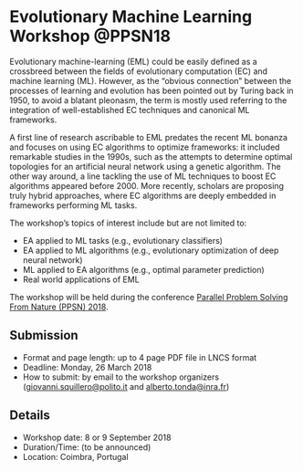 # Evolutionary Machine Learning Workshop @PPSN18
Evolutionary machine-learning (EML) could be easily defined as a crossbreed
between the fields of evolutionary computation (EC) and machine learning (ML).
However, as the “obvious connection” between the processes of learning and
evolution has been pointed out by Turing back in 1950, to avoid a blatant
pleonasm, the term is mostly used referring to the integration of well-established
EC techniques and canonical ML frameworks.

A first line of research ascribable to EML predates the recent ML bonanza and
focuses on using EC algorithms to optimize frameworks: it included remarkable
studies in the 1990s, such as the attempts to determine optimal topologies for
an artificial neural network using a genetic algorithm. The other way around, a
line tackling the use of ML techniques to boost EC algorithms appeared before
2000\. More recently, scholars are proposing truly hybrid approaches, where EC
algorithms are deeply embedded in frameworks performing ML tasks.

The workshop’s topics of interest include but are not limited to:
- EA applied to ML tasks (e.g., evolutionary classifiers)
- EA applied to ML algorithms (e.g., evolutionary optimization of deep
neural network)
- ML applied to EA algorithms (e.g., optimal parameter prediction)
- Real world applications of EML

The workshop will be held during the conference [Parallel Problem Solving From Nature (PPSN) 2018](http://ppsn2018.dei.uc.pt/).

## Submission
- Format and page length: up to 4 page PDF file in LNCS format
- Deadline: Monday, 26 March 2018
- How to submit: by email to the workshop organizers (giovanni.squillero@polito.it and alberto.tonda@inra.fr)

## Details
- Workshop date: 8 or 9 September 2018
- Duration/Time: (to be announced)
- Location: Coimbra, Portugal
